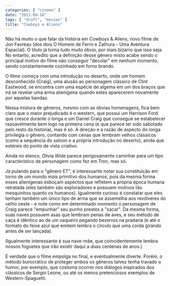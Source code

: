 ```yaml
---
categories: [ "cinema" ]
date: "2011-09-18"
tags: [ "draft", "movies" ]
title: "Cowboys e Aliens"
---
```

Não há muito o que falar da história em Cowboys & Aliens, novo filme
de Jon Favreau (dos dois O Homem de Ferro e Zathura - Uma Aventura
Espacial). O título já torna tudo muito óbvio, por mais bizarro que
isso seja. No entanto, acredito que a definição desse gênero misto
acabe sendo o principal motivo do filme não conseguir "decolar" em
nenhum momento, sendo constantemente cozinhado em forno brando.

O filme começa com uma introdução no deserto, onde um homem
desconhecido (Craig), uma alusão ao personagem clássico de Clint
Eastwood, se encontra com uma espécie de algema em um dos braços que
irá se revelar uma arma alienígena quando estes aparecerem novamente
por aquelas bandas.

Nessa mistura de gêneros, mesmo com as óbvias homenagens, fica bem
claro que o maior prejudicado é o western, que possui um Harrison Ford
que cresce durante o longa e um Daniel Craig que consegue se estabelecer
razoavelmente bem logo na primeira cena (e que parece ter sido sabotado
pelo resto da história), mas é só. A direção e a razão de aspecto
do longa privilegia o gênero, contando com cenas que lembram velhos
clássicos (como a sequência do saloon e a própria introdução no
deserto), ainda que estéreis do ponto de vista criativo.

Ainda no elenco, Olivia Wide parece perigosamente caminhar para um tipo
característico de personagem como fez em Tron, mas só.

Já pulando para o "gênero ET", é interessante notar sua constituição
em torno de um mundo mais primitivo dos humanos, pois da mesma forma
esses alienígenas esboçam aspectos que refletem a própria época
humana retratada (eles também são exploradores e possuem motivos tão
mesquinhos quanto os humanos). Igualmente curioso é constatar que eles
tenham também um único tipo de arma que se assemelha aos revólveres
do velho oeste - e note como em determinado momento o personagem de
Craig parece "empunhar" seu punho prestes a "sacar". Da mesma forma,
suas naves possuem asas que lembram penas de aves, e seu método de
caça é idêntico ao de um vaqueiro pegando bezerros na pradaria (e
até o formato do feixe azul que emitem lembra o círculo que uma corda
girando antes de ser lançada).

(Igualmente interessante é sua nave-mãe, que coincidentemente lembra
nossos foguetes que irão existir daqui a duas centenas de anos.)

É verdade que o filme empolga no final, e eventualmente diverte. Porém,
o método burocrático de proteger ambos os gêneros talvez tenha travado
o humor, por exemplo, que costuma ocorrer nos diálogos inspirados dos
clássicos de Sergio Leone, ou até os menos pretenciosos exemplos de
Western-Spaguetti.

